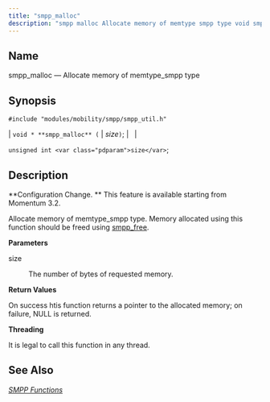 ```yaml
---
title: "smpp_malloc"
description: "smpp malloc Allocate memory of memtype smpp type void smpp malloc size unsigned int size Configuration Change This feature is available starting from Momentum 3 2 Allocate memory of memtype smpp type Memory allocated using this function should be freed using smpp free size The number of bytes of requested..."
---
```


<a name="apis.smpp_malloc"></a> 
## Name

smpp_malloc — Allocate memory of memtype_smpp type

## Synopsis

`#include "modules/mobility/smpp/smpp_util.h"`

| `void * **smpp_malloc** (` | <var class="pdparam">size</var>`)`; |   |

`unsigned int <var class="pdparam">size</var>`;<a name="idp61464992"></a> 
## Description

**Configuration Change. ** This feature is available starting from Momentum 3.2.

Allocate memory of memtype_smpp type. Memory allocated using this function should be freed using [smpp_free](/momentum/3/3-api/apis-smpp-free).

**<a name="idp61468496"></a> Parameters**

<dl class="variablelist">

<dt>size</dt>

<dd>

The number of bytes of requested memory.

</dd>

</dl>

**<a name="idp61471248"></a> Return Values**

On success htis function returns a pointer to the allocated memory; on failure, NULL is returned.

**<a name="idp61472240"></a> Threading**

It is legal to call this function in any thread.

<a name="idp61473344"></a> 
## See Also

[*SMPP Functions*](/momentum/3/3-api/smpp)